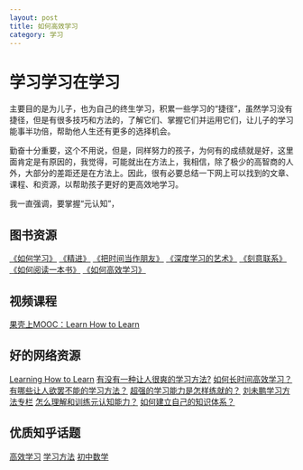 ```yaml
---
layout: post
title: 如何高效学习
category: 学习
---
```


# 学习学习在学习

主要目的是为儿子，也为自己的终生学习，积累一些学习的“捷径”，虽然学习没有捷径，但是有很多技巧和方法的，了解它们、掌握它们并运用它们，让儿子的学习能事半功倍，帮助他人生还有更多的选择机会。

勤奋十分重要，这个不用说，但是，同样努力的孩子，为何有的成绩就是好，这里面肯定是有原因的，我觉得，可能就出在方法上，我相信，除了极少的高智商的人外，大部分的差距还是在方法上。因此，很有必要总结一下网上可以找到的文章、课程、和资源，以帮助孩子更好的更高效地学习。

我一直强调，要掌握“元认知”，

## 图书资源
[《如何学习》](https://www.zhihu.com/pub/book/119556686)
[《精进》](https://book.douban.com/subject/26761696/)
[《把时间当作朋友》](https://book.douban.com/subject/25749845/)
[《深度学习的艺术》](https://book.douban.com/subject/26649850/)
[《刻意联系》](https://book.douban.com/subject/26895993/)
[《如何阅读一本书》](https://book.douban.com/subject/1013208/)
[《如何高效学习》](https://book.douban.com/subject/25783654/)

## 视频课程
[果壳上MOOC：Learn How to Learn](https://mooc.guokr.com/course/1484/Learning-How-to-Learn--Powerful-Mental-Tools-to-Help-You-Master-Tough-Subjects/)

## 好的网络资源
[Learning How to Learn](http://vancexu.github.io/2015/01/08/learning-how-to-learn-part-one.html)
[有没有一种让人很爽的学习方法?](https://www.zhihu.com/question/58772932/answer/162494781)
[如何长时间高效学习？](https://www.zhihu.com/question/28358499/answer/43002343)
[有哪些让人欲罢不能的学习方法？](https://www.zhihu.com/question/30178891/answer/100118940)
[超强的学习能力是怎样练就的？](https://www.zhihu.com/question/35103080/answer/397870811)
[刘未鹏学习方法专栏](http://mindhacks.cn/topics/learning-method/)
[怎么理解和训练元认知能力？](https://www.zhihu.com/question/25696371)
[如何建立自己的知识体系？](https://www.zhihu.com/question/19591121)

## 优质知乎话题
[高效学习](https://www.zhihu.com/topic/19580586/top-answers)
[学习方法](https://www.zhihu.com/topic/19566266/top-answers)
[初中数学](https://www.zhihu.com/topic/19674923/top-answers)
